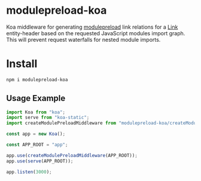 # modulepreload-koa

Koa middleware for generating [modulepreload](https://developer.mozilla.org/en-US/docs/Web/HTML/Attributes/rel/modulepreload) link relations for a [Link](https://developer.mozilla.org/en-US/docs/Web/HTTP/Headers/Link) entity-header based on the requested JavaScript modules import graph. This will prevent request waterfalls for nested module imports.

# Install

```sh
npm i modulepreload-koa
```

## Usage Example

```js
import Koa from "koa";
import serve from "koa-static";
import createModulePreloadMiddleware from "modulepreload-koa/createModulePreloadMiddleware.mjs";

const app = new Koa();

const APP_ROOT = "app";

app.use(createModulePreloadMiddleware(APP_ROOT));
app.use(serve(APP_ROOT));

app.listen(3000);
```
